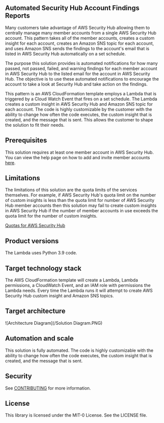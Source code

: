## Automated Security Hub Account Findings Reports

Many customers take advantage of AWS Security Hub allowing them to centrally manage many member accounts from a single AWS Security Hub account. This pattern takes all of the member accounts, creates a custom insight for each account, creates an Amazon SNS topic for each account, and uses Amazon SNS sends the findings to the account's email that is listed in AWS Security Hub automatically on a set schedule.

The purpose this solution provides is automated notifications for how many passed, not passed, failed, and warning findings for each member account in AWS Security Hub to the listed email for the account in AWS Security Hub. The objective is to use these automated notifications to encourage the account to take a look at Security Hub and take action on the findings.

This pattern is an AWS CloudFormation template employs a Lambda that is triggered by a Cloud Watch Event that fires on a set schedule. The Lambda creates a custom insight in AWS Security Hub and Amazon SNS topic for each account. The code is highly customizable by the customer with the ability to change how often the code executes, the custom insight that is created, and the message that is sent. This allows the customer to shape the solution to fit their needs.

## Prerequisites 

This solution requires at least one member account in AWS Security Hub. You can view the help page on how to add and invite member accounts [here](https://docs.aws.amazon.com/securityhub/latest/userguide/securityhub-accounts-add-invite.html).


## Limitations 

The limitations of this solution are the quota limits of the services themselves. For example, if AWS Security Hub's quota limit on the number of custom insights is less than the quota limit for number of AWS Security Hub member accounts then this solution may fail to create custom insights in AWS Security Hub if the number of member accounts in use exceeds the quota limit for the number of custom insights.

[Quotas for AWS Security Hub](https://docs.aws.amazon.com/securityhub/latest/userguide/securityhub_limits.html)

## Product versions

The Lambda uses Python 3.9 code.

## Target technology stack  

The AWS CloudFormation template will create a Lambda, Lambda permissions, a CloudWatch Event, and an IAM role with permissions the Lambda needs. Every time the Lambda runs it will attempt to create AWS Security Hub custom insight and Amazon SNS topics.


## Target architecture 

![Architecture Diagram](/Solution Diagram.PNG)

## Automation and scale

This solution is fully automated. The code is highly customizable with the ability to change how often the code executes, the custom insight that is created, and the message that is sent.



## Security

See [CONTRIBUTING](CONTRIBUTING.md#security-issue-notifications) for more information.

## License

This library is licensed under the MIT-0 License. See the LICENSE file.

